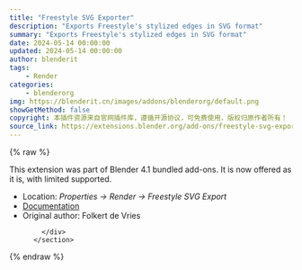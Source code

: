 ```yaml
---
title: "Freestyle SVG Exporter"
description: "Exports Freestyle's stylized edges in SVG format"
summary: "Exports Freestyle's stylized edges in SVG format"
date: 2024-05-14 00:00:00
updated: 2024-05-14 00:00:00
author: blenderit
tags: 
    - Render
categories:
    - blenderorg
img: https://blenderit.cn/images/addons/blenderorg/default.png
showGetMethod: false
copyright: 本插件资源来自官网插件库，遵循开源协议，可免费使用，版权归原作者所有！
source_link: https://extensions.blender.org/add-ons/freestyle-svg-exporter/
---
```


{% raw %}
<section id="about" class="mt-3">
            <div class="box style-rich-text">
              <p>This extension was part of Blender 4.1 bundled add-ons.
It is now offered as it is, with limited supported.</p>
<ul>
<li>Location: <em>Properties → Render → Freestyle SVG Export</em></li>
<li><a rel="nofollow noopener noreferrer external" target="_blank" href="https://docs.blender.org/manual/en/4.1//addons/render/render_freestyle_svg.html">Documentation</a></li>
<li>Original author: Folkert de Vries</li>
</ul>

            </div>
          </section>
<div style="display: none">blenderorg</div>
{% endraw %}